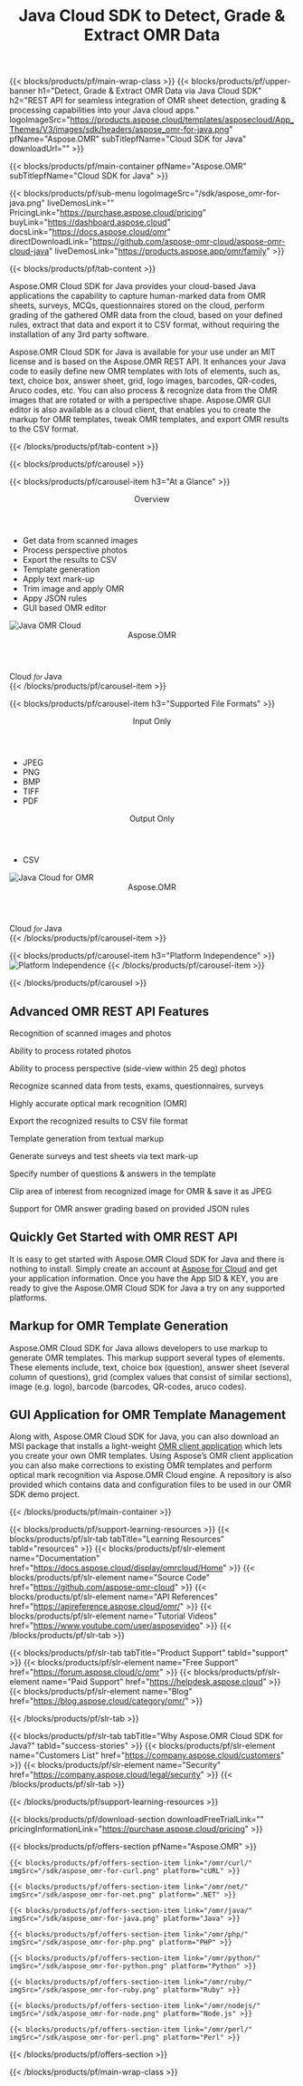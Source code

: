 ﻿---
title: Java Cloud SDK to Detect, Grade & Extract OMR Data 
description: REST API for seamless integration of OMR sheet detection, grading & processing capabilities into your Java cloud apps
weight: 30
url: /java
---

{{< blocks/products/pf/main-wrap-class >}}
{{< blocks/products/pf/upper-banner h1="Detect, Grade & Extract OMR Data via Java Cloud SDK" h2="REST API for seamless integration of OMR sheet detection, grading & processing capabilities into your Java cloud apps." logoImageSrc="https://products.aspose.cloud/templates/asposecloud/App_Themes/V3/images/sdk/headers/aspose_omr-for-java.png" pfName="Aspose.OMR" subTitlepfName="Cloud SDK for Java" downloadUrl="" >}}

{{< blocks/products/pf/main-container pfName="Aspose.OMR" subTitlepfName="Cloud SDK for Java" >}}

{{< blocks/products/pf/sub-menu logoImageSrc="/sdk/aspose_omr-for-java.png" liveDemosLink="" PricingLink="https://purchase.aspose.cloud/pricing" buyLink="https://dashboard.aspose.cloud" docsLink="https://docs.aspose.cloud/omr" directDownloadLink="https://github.com/aspose-omr-cloud/aspose-omr-cloud-java" liveDemosLink="https://products.aspose.app/omr/family" >}}

{{< blocks/products/pf/tab-content >}}
<p>Aspose.OMR Cloud SDK for Java provides your cloud-based Java applications the capability to capture human-marked data from OMR sheets, surveys, MCQs, questionnaires stored on the cloud, perform grading of the gathered OMR data from the cloud, based on your defined rules, extract that data and export it to CSV format, without requiring the installation of any 3rd party software.</p>
<p>Aspose.OMR Cloud SDK for Java is available for your use under an MIT license and is based on the Aspose.OMR REST API. It enhances your Java code to easily define new OMR templates with lots of elements, such as, text, choice box, answer sheet, grid, logo images, barcodes, QR-codes, Aruco codes, etc. You can also process & recognize data from the OMR images that are rotated or with a perspective shape. Aspose.OMR GUI editor is also available as a cloud client, that enables you to create the markup for OMR templates, tweak OMR templates, and export OMR results to the CSV format.</p>
{{< /blocks/products/pf/tab-content >}}

<!--Diagrams Start-->
{{< blocks/products/pf/carousel >}}

{{< blocks/products/pf/carousel-item h3="At a Glance"  >}}
<div class="diagram1 d1-cloud">
<div class="d1-row">
<div class="d1-col d1-left"> </div>
<!--/left-->
<div class="d1-col d1-right"><header><i class="fa fa-barcode"> </i>Overview</header><ul><li>Get data from scanned images</li>
<li>Process perspective photos</li>
<li>Export the results to CSV</li>
<li>Template generation</li>
<li>Apply text mark-up</li>
<li>Trim image and apply OMR</li>
<li>Appy JSON rules</li>
<li>GUI based OMR editor</li>
</ul></div>
<!--/right--></div>
<!--/row-->
<div class="d1-logo"><img src="/sdk/aspose_omr-for-java.png" alt="Java OMR Cloud"><header>Aspose.OMR</header><footer>Cloud <small> <em>for </em> </small>Java</footer></div>
<!--/logo--></div>
<!--/diagram1-->
{{< /blocks/products/pf/carousel-item >}}

{{< blocks/products/pf/carousel-item h3="Supported File Formats" >}}
<div class="diagram1 d2  d1-cloud">
<div class="d1-row">
<div class="d1-col d1-left"><header><i class="fa fa-long-arrow-down"> </i>Input Only</header><ul><li>JPEG</li>
<li>PNG</li>
<li>BMP</li>
<li>TIFF</li>
<li>PDF</li>
</ul></div>
<!--/left-->
<div class="d1-col d1-right"><header><i class="fa  fa-mail-forward"> </i>Output Only</header><ul><li>CSV</li>
</ul></div>
<!--/right--></div>
<!--/row-->
<div class="d1-logo"><img src="/sdk/aspose_omr-for-java.png" alt="Java Cloud for OMR"><header>Aspose.OMR</header><footer>Cloud <small> <em>for </em> </small>Java</footer></div>
<!--/logo--></div>
<!--/diagram2-->
{{< /blocks/products/pf/carousel-item >}}


{{< blocks/products/pf/carousel-item h3="Platform Independence" >}}
<img title="Platform Independence" src="/supported-platform-min.png" alt="Platform Independence">
{{< /blocks/products/pf/carousel-item >}}

{{< /blocks/products/pf/carousel >}}
<!--Diagrams End-->

<!--Feature-section Start-->
<div class="container-fluid features-section bg-gray singleproduct"><a id="features" class="anchor" name="features"></a> 
<div class="row">
<div class="container">
<h2 class="pr-ft">Advanced OMR REST API Features</h2>
<p> </p>
<div class="col-lg-4"><em class="fa fa-image ico-blue fa-2x col-lg-2"> </em>
<p class="col-lg-10">Recognition of scanned images and photos</p>
</div>
<div class="col-lg-4"><em class="fa fa-circle-o ico-blue fa-2x col-lg-2"> </em>
<p class="col-lg-10">Ability to process rotated photos</p>
</div>
<div class="col-lg-4"><em class="fa fa-random ico-blue fa-2x col-lg-2"> </em>
<p class="col-lg-10">Ability to process perspective (side-view within 25 deg) photos</p>
</div>
<div class="col-lg-4"><em class="fa fa-line-chart ico-blue fa-2x col-lg-2"> </em>
<p class="col-lg-10">Recognize scanned data from tests, exams, questionnaires, surveys</p>
</div>
<div class="col-lg-4"><em class="fa fa-pencil-square-o ico-blue fa-2x col-lg-2"> </em>
<p class="col-lg-10">Highly accurate optical mark recognition (OMR)</p>
</div>
<div class="col-lg-4"><em class="fa fa-undo ico-blue fa-2x col-lg-2"> </em>
<p class="col-lg-10">Export the recognized results to CSV file format</p>
</div>
<div class="col-lg-4"><em class="fa fa-file-text-o ico-blue fa-2x col-lg-2"> </em>
<p class="col-lg-10">Template generation from textual markup</p>
</div>
<div class="col-lg-4"><em class="fa fa-barcode ico-blue fa-2x col-lg-2"> </em>
<p class="col-lg-10">Generate surveys and test sheets via text mark-up</p>
</div>
<div class="col-lg-4"><em class="fa fa-file-pdf-o ico-blue fa-2x col-lg-2"> </em>
<p class="col-lg-10">Specify number of questions & answers in the template</p>
</div>
<div class="col-lg-4"><em class="fa fa-compress  ico-blue fa-2x col-lg-2"> </em>
<p class="col-lg-10">Clip area of interest from recognized image for OMR & save it as JPEG</p>
</div>
<div class="col-lg-4"><em class="fa fa-magic ico-blue fa-2x col-lg-2"> </em>
<p class="col-lg-10">Support for OMR answer grading based on provided JSON rules</p>
</div>
</div>
</div>
<div class="row">
<div class="container">
<div class="col-lg-12">
<h2 class="h2title">Quickly Get Started with OMR REST API</h2>
<p>It is easy to get started with Aspose.OMR Cloud SDK for Java and there is nothing to install. Simply create an account at <a href="https://dashboard.aspose.cloud/#/apps">Aspose for Cloud</a> and get your application information. Once you have the App SID & KEY, you are ready to give the Aspose.OMR Cloud SDK for Java a try on any supported platforms.</p>
</div>
<div class="col-lg-12">
<h2 class="h2title">Markup for OMR Template Generation</h2>
<p>Aspose.OMR Cloud SDK for Java allows developers to use markup to generate OMR templates. This markup support several types of elements. These elements include, text, choice box (question), answer sheet (several column of questions), grid (complex values that consist of similar sections), image (e.g. logo), barcode (barcodes, QR-codes, aruco codes).</p>
</div>
<div class="col-lg-12">
<h2 class="h2title">GUI Application for OMR Template Management</h2>
<p>Along with, Aspose.OMR Cloud SDK for Java, you can also download an MSI package that installs a light-weight <a href="https://github.com/aspose-omr-cloud/aspose-omr-cloud-dotnet/tree/master/Aspose.OMR.Client">OMR client application</a> which lets you create your own OMR templates. Using Aspose’s OMR client application you can also make corrections to existing OMR templates and perform optical mark recognition via Aspose.OMR Cloud engine. A repository is also provided which contains data and configuration files to be used in our OMR SDK demo project.</p>
</div>
</div>
</div>
</div>


<!--Feature-section End-->

{{< /blocks/products/pf/main-container >}}

{{< blocks/products/pf/support-learning-resources >}}
{{< blocks/products/pf/slr-tab tabTitle="Learning Resources" tabId="resources" >}}
{{< blocks/products/pf/slr-element name="Documentation" href="https://docs.aspose.cloud/display/omrcloud/Home" >}}
{{< blocks/products/pf/slr-element name="Source Code" href="https://github.com/aspose-omr-cloud" >}}
{{< blocks/products/pf/slr-element name="API References" href="https://apireference.aspose.cloud/omr/" >}}
{{< blocks/products/pf/slr-element name="Tutorial Videos" href="https://www.youtube.com/user/asposevideo" >}}
{{< /blocks/products/pf/slr-tab >}}

{{< blocks/products/pf/slr-tab tabTitle="Product Support" tabId="support" >}}
{{< blocks/products/pf/slr-element name="Free Support" href="https://forum.aspose.cloud/c/omr" >}}
{{< blocks/products/pf/slr-element name="Paid Support" href="https://helpdesk.aspose.cloud" >}}
{{< blocks/products/pf/slr-element name="Blog" href="https://blog.aspose.cloud/category/omr/" >}}

{{< /blocks/products/pf/slr-tab >}}

{{< blocks/products/pf/slr-tab tabTitle="Why Aspose.OMR Cloud SDK for Java?" tabId="success-stories" >}}
{{< blocks/products/pf/slr-element name="Customers List" href="https://company.aspose.cloud/customers" >}}
{{< blocks/products/pf/slr-element name="Security" href="https://company.aspose.cloud/legal/security" >}}
{{< /blocks/products/pf/slr-tab >}}

{{< /blocks/products/pf/support-learning-resources >}}

{{< blocks/products/pf/download-section downloadFreeTrialLink="" pricingInformationLink="https://purchase.aspose.cloud/pricing" >}}

{{< blocks/products/pf/offers-section pfName="Aspose.OMR" >}}

    {{< blocks/products/pf/offers-section-item link="/omr/curl/" imgSrc="/sdk/aspose_omr-for-curl.png" platform="cURL" >}}
	
    {{< blocks/products/pf/offers-section-item link="/omr/net/" imgSrc="/sdk/aspose_omr-for-net.png" platform=".NET" >}}
	
    {{< blocks/products/pf/offers-section-item link="/omr/java/" imgSrc="/sdk/aspose_omr-for-java.png" platform="Java" >}}
	
    {{< blocks/products/pf/offers-section-item link="/omr/php/" imgSrc="/sdk/aspose_omr-for-php.png" platform="PHP" >}}
	
    {{< blocks/products/pf/offers-section-item link="/omr/python/" imgSrc="/sdk/aspose_omr-for-python.png" platform="Python" >}}
	
    {{< blocks/products/pf/offers-section-item link="/omr/ruby/" imgSrc="/sdk/aspose_omr-for-ruby.png" platform="Ruby" >}}
	
    {{< blocks/products/pf/offers-section-item link="/omr/nodejs/" imgSrc="/sdk/aspose_omr-for-node.png" platform="Node.js" >}}
	
	{{< blocks/products/pf/offers-section-item link="/omr/perl/" imgSrc="/sdk/aspose_omr-for-perl.png" platform="Perl" >}}
	
{{< /blocks/products/pf/offers-section >}}


{{< /blocks/products/pf/main-wrap-class >}}
